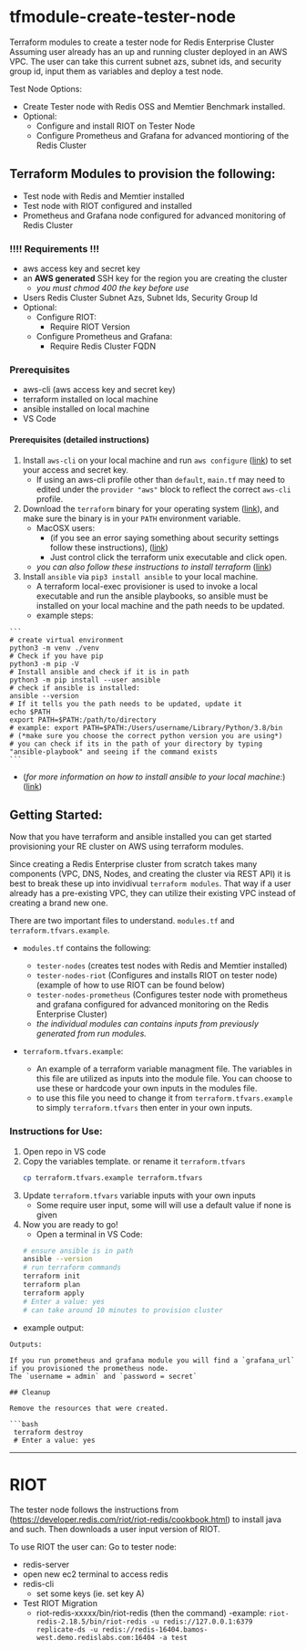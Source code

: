# tfmodule-create-tester-node
Terraform modules to create a tester node for Redis Enterprise Cluster
Assuming user already has an up and running cluster deployed in an AWS VPC.
The user can take this current subnet azs, subnet ids, and security group id, input them as variables and deploy a test node.

Test Node Options:
* Create Tester node with Redis OSS and Memtier Benchmark installed.
* Optional:
    - Configure and install RIOT on Tester Node
    - Configure Prometheus and Grafana for advanced montioring of the Redis Cluster

## Terraform Modules to provision the following:
* Test node with Redis and Memtier installed
* Test node with RIOT configured and installed
* Prometheus and Grafana node configured for advanced monitoring of Redis Cluster

### !!!! Requirements !!!
* aws access key and secret key
* an **AWS generated** SSH key for the region you are creating the cluster
    - *you must chmod 400 the key before use*
* Users Redis Cluster Subnet Azs, Subnet Ids, Security Group Id
* Optional:
    - Configure RIOT:
        - Require RIOT Version
    - Configure Prometheus and Grafana:
        - Require Redis Cluster FQDN

### Prerequisites
* aws-cli (aws access key and secret key)
* terraform installed on local machine
* ansible installed on local machine
* VS Code

#### Prerequisites (detailed instructions)
1.  Install `aws-cli` on your local machine and run `aws configure` ([link](https://docs.aws.amazon.com/cli/latest/userguide/cli-chap-install.html)) to set your access and secret key.
    - If using an aws-cli profile other than `default`, `main.tf` may need to edited under the `provider "aws"` block to reflect the correct `aws-cli` profile.
2.  Download the `terraform` binary for your operating system ([link](https://www.terraform.io/downloads.html)), and make sure the binary is in your `PATH` environment variable.
    - MacOSX users:
        - (if you see an error saying something about security settings follow these instructions), ([link](https://github.com/hashicorp/terraform/issues/23033))
        - Just control click the terraform unix executable and click open. 
    - *you can also follow these instructions to install terraform* ([link](https://learn.hashicorp.com/tutorials/terraform/install-cli))
 3.  Install `ansible` via `pip3 install ansible` to your local machine.
     - A terraform local-exec provisioner is used to invoke a local executable and run the ansible playbooks, so ansible must be installed on your local machine and the path needs to be updated.
     - example steps:

    ```
    # create virtual environment
    python3 -m venv ./venv
    # Check if you have pip
    python3 -m pip -V
    # Install ansible and check if it is in path
    python3 -m pip install --user ansible
    # check if ansible is installed:
    ansible --version
    # If it tells you the path needs to be updated, update it
    echo $PATH
    export PATH=$PATH:/path/to/directory
    # example: export PATH=$PATH:/Users/username/Library/Python/3.8/bin
    # (*make sure you choose the correct python version you are using*)
    # you can check if its in the path of your directory by typing "ansible-playbook" and seeing if the command exists
    ```

* (*for more information on how to install ansible to your local machine:*) ([link](https://docs.ansible.com/ansible/latest/installation_guide/intro_installation.html))

## Getting Started:
Now that you have terraform and ansible installed you can get started provisioning your RE cluster on AWS using terraform modules.

Since creating a Redis Enterprise cluster from scratch takes many components (VPC, DNS, Nodes, and creating the cluster via REST API) it is best to break these up into invidivual `terraform modules`. That way if a user already has a pre-existing VPC, they can utilize their existing VPC instead of creating a brand new one.

There are two important files to understand. `modules.tf` and `terraform.tfvars.example`.
* `modules.tf` contains the following: 
    - `tester-nodes` (creates test nodes with Redis and Memtier installed)
    - `tester-nodes-riot` (Configures and installs RIOT on tester node) (example of how to use RIOT can be found below)
    - `tester-nodes-prometheus` (Configures tester node with prometheus and grafana configured for advanced monitoring on the Redis Enterprise Cluster)    
    * *the individual modules can contains inputs from previously generated from run modules.*

* `terraform.tfvars.example`:
    - An example of a terraform variable managment file. The variables in this file are utilized as inputs into the module file. You can choose to use these or hardcode your own inputs in the modules file.
    - to use this file you need to change it from `terraform.tfvars.example` to simply `terraform.tfvars` then enter in your own inputs.

### Instructions for Use:
1. Open repo in VS code
2. Copy the variables template. or rename it `terraform.tfvars`
    ```bash
    cp terraform.tfvars.example terraform.tfvars
    ```
3. Update `terraform.tfvars` variable inputs with your own inputs
    - Some require user input, some will will use a default value if none is given
4. Now you are ready to go!
    * Open a terminal in VS Code:
    ```bash
    # ensure ansible is in path
    ansible --version
    # run terraform commands
    terraform init
    terraform plan
    terraform apply
    # Enter a value: yes
    # can take around 10 minutes to provision cluster
    ```

 - example output:
 ```
 Outputs:

If you run prometheus and grafana module you will find a `grafana_url` if you provisioned the prometheus node.
The `username = admin` and `password = secret` 

## Cleanup

Remove the resources that were created.

```bash
  terraform destroy
  # Enter a value: yes
```



*********
# RIOT

The tester node follows the instructions from (https://developer.redis.com/riot/riot-redis/cookbook.html)
to install java and such.
Then downloads a user input version of RIOT.

To use RIOT the user can:
Go to tester node:
* redis-server
* open new ec2 terminal to access redis
* redis-cli
    - set some keys (ie. set key A)
* Test RIOT Migration
    - riot-redis-xxxxx/bin/riot-redis (then the command)
    -example: `riot-redis-2.18.5/bin/riot-redis -u redis://127.0.0.1:6379 replicate-ds -u redis://redis-16404.bamos-west.demo.redislabs.com:16404 -a test`


